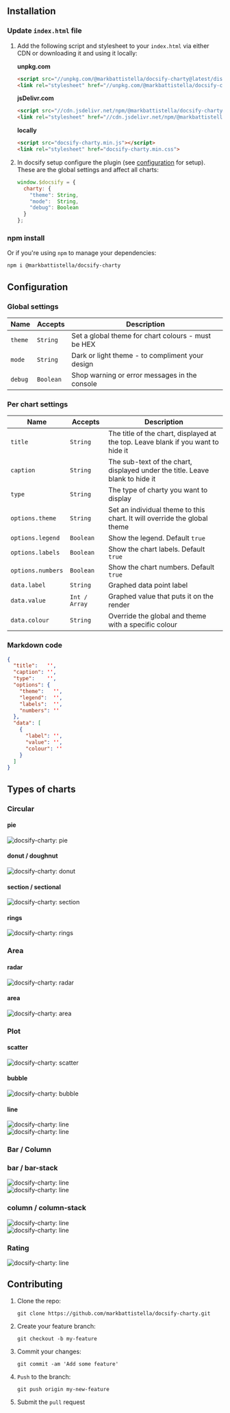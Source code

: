 <!-- markdownlint-disable MD002 -->

## Installation

### Update `index.html` file

1. Add the following script and stylesheet to your `index.html` via either CDN or downloading it and using it locally:

    **unpkg.com**
    ```html
    <script src="//unpkg.com/@markbattistella/docsify-charty@latest/dist/docsify-charty.min.js"></script>
    <link rel="stylesheet" href="//unpkg.com/@markbattistella/docsify-charty@latest/dist/docsify-charty.min.css">
	```

	**jsDelivr.com**
	```html
    <script src="//cdn.jsdelivr.net/npm/@markbattistella/docsify-charty@latest"></script>
    <link rel="stylesheet" href="//cdn.jsdelivr.net/npm/@markbattistella/docsify-charty@latest/dist/docsify-charty.min.css">
	```

    **locally**
	```html
    <script src="docsify-charty.min.js"></script>
    <link rel="stylesheet" href="docsify-charty.min.css">
    ```

1. In docsify setup configure the plugin (see [configuration](#configuration) for setup). These are the global settings and affect all charts:

    ```js
    window.$docsify = {
      charty: {
        "theme": String,
        "mode":  String,
		"debug": Boolean
      }
    };
    ```

### npm install

Or if you're using `npm` to manage your dependencies:

```sh
npm i @markbattistella/docsify-charty
```

## Configuration

### Global settings

| Name    | Accepts   | Description                                        |
|---------|-----------|----------------------------------------------------|
| `theme` | `String`  | Set a global theme for chart colours - must be HEX |
| `mode`  | `String`  | Dark or light theme - to compliment your design    |
| `debug` | `Boolean` | Shop warning or error messages in the console      |

### Per chart settings

| Name              | Accepts       | Description                              |
|-------------------|---------------|------------------------------------------|
| `title`           | `String`      | The title of the chart, displayed at the top. Leave blank if you want to hide it |
| `caption`         | `String`      | The sub-text of the chart, displayed under the title. Leave blank to hide it |
| `type`            | `String`      | The type of charty you want to display   |
| `options.theme`   | `String`      | Set an individual theme to this chart. It will override the global theme |
| `options.legend`  | `Boolean`     | Show the legend. Default `true`          |
| `options.labels`  | `Boolean`     | Show the chart labels. Default `true`    |
| `options.numbers` | `Boolean`     | Show the chart numbers. Default `true`   |
| `data.label`      | `String`      | Graphed data point label                 |
| `data.value`      | `Int / Array` | Graphed value that puts it on the render |
| `data.colour`     | `String`      | Override the global and theme with a specific colour |

### Markdown code

```json
{
  "title":   '',
  "caption": '',
  "type":    '',
  "options": {
    "theme":   '',
	"legend":  '',
    "labels":  '',
    "numbers": ''
  },
  "data": [
    {
	  "label": '',
	  "value": '',
	  "colour": ''
    }
  ]
}
```

## Types of charts

### Circular

#### pie

![docsify-charty: pie](docs/demo/pie.jpg)

#### donut / doughnut

![docsify-charty: donut](docs/demo/donut.jpg)

#### section / sectional

![docsify-charty: section](docs/demo/section.jpg)

#### rings

![docsify-charty: rings](docs/demo/rings.jpg)

### Area

#### radar

![docsify-charty: radar](docs/demo/radar.jpg)

#### area

![docsify-charty: area](docs/demo/area.jpg)

### Plot

#### scatter

![docsify-charty: scatter](docs/demo/scatter.jpg)

#### bubble

![docsify-charty: bubble](docs/demo/bubble.jpg)

#### line

![docsify-charty: line](docs/demo/line.jpg)<br>
![docsify-charty: line](docs/demo/line-stack.jpg)

### Bar / Column

### bar / bar-stack

![docsify-charty: line](docs/demo/bar.jpg)<br>
![docsify-charty: line](docs/demo/bar-stack.jpg)

### column / column-stack

![docsify-charty: line](docs/demo/column.jpg)<br>
![docsify-charty: line](docs/demo/column-stack.jpg)

### Rating

![docsify-charty: line](docs/demo/rating.jpg)

## Contributing

1. Clone the repo:

    `git clone https://github.com/markbattistella/docsify-charty.git`

1. Create your feature branch:

    `git checkout -b my-feature`

1. Commit your changes:

    `git commit -am 'Add some feature'`

1. `Push` to the branch:

    `git push origin my-new-feature`

1. Submit the `pull` request
